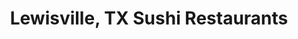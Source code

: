 ---
layout: city
title: Lewisville, TX Sushi Restaurants
permalink: /texas/lewisville/
stateAbbr: TX
stateName: Texas
cityName: Lewisville
---